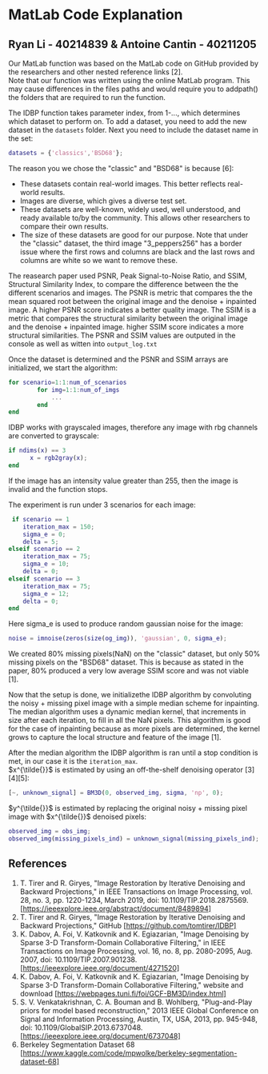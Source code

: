 # MatLab Code Explanation
## Ryan Li - 40214839 & Antoine Cantin - 40211205
Our MatLab function was based on the MatLab code on GitHub provided by the researchers and other nested reference links [2]. \
Note that our function was written using the online MatLab program. This may cause differences in the files paths and would require you to addpath() the folders that are required to run the function.

The IDBP function takes parameter index, from 1-..., which determines which dataset to perform on. 
To add a dataset, you need to add the new dataset in the ```datasets``` folder.
Next you need to include the dataset name in the set:
```matlab
datasets = {'classics','BSD68'};
```

The reason you we chose the "classic" and "BSD68" is because [6]:
- These datasets contain real-world images. This better reflects real-world results.
- Images are diverse, which gives a diverse test set.
- These datasets are well-known, widely used, well understood, and ready available to/by the community. This allows other researchers to compare their own results.
- The size of these datasets are good for our purpose.
Note that under the "classic" dataset, the third image "3_peppers256" has a border issue where the first rows and columns are black and the last rows and columns are white so we want to remove these.

The reasearch paper used PSNR, Peak Signal-to-Noise Ratio, and SSIM, Structural Similarity Index, to compare the difference between the the different scenarios and images.
The PSNR is metric that compares the the mean squared root between the original image and the denoise + inpainted image. A higher PSNR score indicates a better quality image.
The SSIM is a metric that compares the structural similarity between the original image and the denoise + inpainted image.  higher SSIM score indicates a more structural similarities.
The PSNR and SSIM values are outputed in the console as well as witten into ```output_log.txt```

Once the dataset is determined and the PSNR and SSIM arrays are initialized, we start the algorithm:
```matlab
for scenario=1:1:num_of_scenarios
        for img=1:1:num_of_imgs
            ...
        end
end
```

IDBP works with grayscaled images, therefore any image with rbg channels are converted to grayscale:
```matlab
if ndims(x) == 3
      x = rgb2gray(x);
end
```
If the image has an intensity value greater than 255, then the image is invalid and the function stops.

The experiment is run under 3 scenarios for each image:
```matlab
 if scenario == 1
    iteration_max = 150;
    sigma_e = 0;
    delta = 5;
elseif scenario == 2
    iteration_max = 75;
    sigma_e = 10;
    delta = 0;
elseif scenario == 3
    iteration_max = 75;
    sigma_e = 12;
    delta = 0;
end
```
Here sigma_e is used to produce random gaussian noise for the image: 
```matlab 
noise = imnoise(zeros(size(og_img)), 'gaussian', 0, sigma_e);
```
We created 80% missing pixels(NaN) on the "classic" dataset, but only 50% missing pixels on the "BSD68" dataset. This is because as stated in the paper, 80% produced a very low average SSIM score and was not viable [1].

Now that the setup is done, we initializethe IDBP algorithm by convoluting the noisy + missing pixel image with a simple median scheme for inpainting. The median algorithm uses a dynamic median kernel, that increments in size after each iteration, to fill in all the NaN pixels. This algorithm is good for the case of inpainting because as more pixels are determined, the kernel grows to capture the local structure and feature of the image [1].

After the median algorithm the IDBP algorithm is ran until a stop condition is met, in our case it is the ```iteration_max```. \
$x^{\tilde{}}$ is estimated by using an off-the-shelf denoising operator [3][4][5]:
```matlab 
[~, unknown_signal] = BM3D(0, observed_img, sigma, 'np', 0);
```

$y^{\tilde{}}$  is estimated by replacing the original noisy + missing pixel image with $x^{\tilde{}}$  denoised pixels:
```matlab
observed_img = obs_img;
observed_img(missing_pixels_ind) = unknown_signal(missing_pixels_ind);
```

## References
1. T. Tirer and R. Giryes, "Image Restoration by Iterative Denoising and Backward Projections," in IEEE Transactions on Image Processing, vol. 28, no. 3, pp. 1220-1234, March 2019, doi: 10.1109/TIP.2018.2875569. [https://ieeexplore.ieee.org/abstract/document/8489894]
2. T. Tirer and R. Giryes, "Image Restoration by Iterative Denoising and Backward Projections," GitHub [https://github.com/tomtirer/IDBP]
3. K. Dabov, A. Foi, V. Katkovnik and K. Egiazarian, "Image Denoising by Sparse 3-D Transform-Domain Collaborative Filtering," in IEEE Transactions on Image Processing, vol. 16, no. 8, pp. 2080-2095, Aug. 2007, doi: 10.1109/TIP.2007.901238. [https://ieeexplore.ieee.org/document/4271520]
4. K. Dabov, A. Foi, V. Katkovnik and K. Egiazarian, "Image Denoising by Sparse 3-D Transform-Domain Collaborative Filtering," website and download [https://webpages.tuni.fi/foi/GCF-BM3D/index.html]
5. S. V. Venkatakrishnan, C. A. Bouman and B. Wohlberg, "Plug-and-Play priors for model based reconstruction," 2013 IEEE Global Conference on Signal and Information Processing, Austin, TX, USA, 2013, pp. 945-948, doi: 10.1109/GlobalSIP.2013.6737048. [https://ieeexplore.ieee.org/document/6737048]
6. Berkeley Segmentation Dataset 68 [https://www.kaggle.com/code/mpwolke/berkeley-segmentation-dataset-68]




